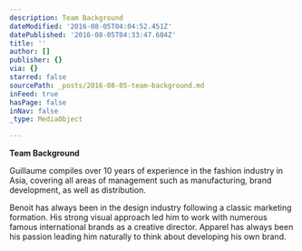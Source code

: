 ```yaml
---
description: Team Background
dateModified: '2016-08-05T04:04:52.451Z'
datePublished: '2016-08-05T04:33:47.604Z'
title: ''
author: []
publisher: {}
via: {}
starred: false
sourcePath: _posts/2016-08-05-team-background.md
inFeed: true
hasPage: false
inNav: false
_type: MediaObject

---
```

**Team Background**

Guillaume compiles over 10 years of experience in the fashion industry in Asia, covering all areas of management such as manufacturing, brand development, as well as distribution.

Benoit has always been in the design industry following a classic marketing formation. His strong visual approach led him to work with numerous famous international brands as a creative director. Apparel has always been his passion leading him naturally to think about developing his own brand.